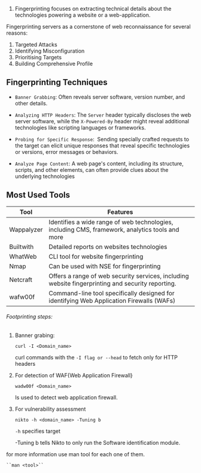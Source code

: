 1. Fingerprinting focuses on extracting technical details about the technologies powering a website or a web-application.

Fingerprinting servers as a cornerstone of web reconnaissance for several reasons:

1. Targeted Attacks
2. Identifying Misconfiguration
3. Prioritising Targets
4. Building Comprehensive Profile

## Fingerprinting Techniques

- `Banner Grabbing`: Often reveals server software, version number, and other details.

- `Analyzing HTTP Headers`: The `Server` header typically discloses the web server software, while the `X-Powered-By` header might reveal additional technologies like scripting languages or frameworks.

- `Probing for Specific Response`:  Sending specially crafted requests to the target can elicit unique responses that reveal specific technologies or versions, error messages or behaviors. 

- `Analyze Page Content`: A web page's content, including its structure, scripts, and other elements, can often provide clues about the underlying technologies


## Most Used Tools


| Tool       | Features                                                                                          |
| ---------- | ------------------------------------------------------------------------------------------------- |
| Wappalyzer | Identifies a wide range of web technologies, including CMS, framework, analytics tools and more   |
| Builtwith  | Detailed reports on websites technologies                                                         |
| WhatWeb    | CLI tool for website fingerprinting                                                               |
| Nmap       | Can be used with NSE for fingerprinting                                                           |
| Netcraft   | Offers a range of web security services, including website fingerprinting and security reporting. |
| wafw00f    | Command-line tool specifically designed for identifying Web Application Firewalls (WAFs)          |

###### Footprinting steps:


1. Banner grabing:

	`curl -I <Domain_name>`

	curl commands with the `-I flag or --head` to fetch only for HTTP headers

2. For detection of WAF{Web Application Firewall} 

	`wadw00f <Domain_name>`

	Is used to detect web application firewall.
	
3. For vulnerability assessment

	`nikto -h <domain_name> -Tuning b`

	`-h`  specifies  target<host>
	
	-Tuning b tells Nikto to only run the Software identification module.

for more information use man tool for each one of them.

	``man <tool>``